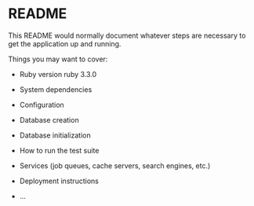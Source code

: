 # README

This README would normally document whatever steps are necessary to get the
application up and running.

Things you may want to cover:

* Ruby version
  ruby 3.3.0
* System dependencies

* Configuration

* Database creation

* Database initialization

* How to run the test suite

* Services (job queues, cache servers, search engines, etc.)

* Deployment instructions

* ...
